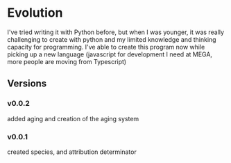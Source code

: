 # Evolution
I've tried writing it with Python before, but when I was younger, it was really challenging to create with python and my limited knowledge and thinking capacity for programming. I've able to create this program now while picking up a new language (javascript for development I need at MEGA, more people are moving from Typescript)

## Versions

### v0.0.2
added aging and creation of the aging system

### v0.0.1
created species, and attribution determinator